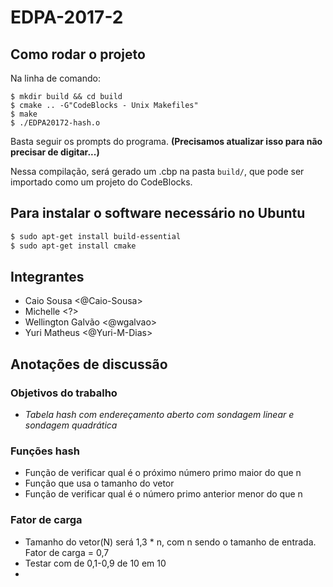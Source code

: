 # EDPA-2017-2

## Como rodar o projeto

Na linha de comando:

``` shell
$ mkdir build && cd build
$ cmake .. -G"CodeBlocks - Unix Makefiles"
$ make
$ ./EDPA20172-hash.o
```
Basta seguir os prompts do programa.
**(Precisamos atualizar isso para não precisar de digitar...)**

Nessa compilação, será gerado um .cbp na pasta `build/`, que pode ser importado como um projeto do CodeBlocks.

## Para instalar o software necessário no Ubuntu

``` bash
$ sudo apt-get install build-essential
$ sudo apt-get install cmake
```

## Integrantes
* Caio Sousa <@Caio-Sousa>
* Michelle <?>
* Wellington Galvão <@wgalvao>
* Yuri Matheus <@Yuri-M-Dias>

## Anotações de discussão

### Objetivos do trabalho

* _Tabela hash com endereçamento aberto com sondagem linear e sondagem quadrática_

### Funções hash

* Função de verificar qual é o próximo número primo maior do que n
* Função que usa o tamanho do vetor
* Função de verificar qual é o número primo anterior menor do que n

### Fator de carga
* Tamanho do vetor(N) será 1,3 * n, com n sendo o tamanho de entrada. Fator de carga = 0,7
* Testar com de 0,1-0,9 de 10 em 10
* 

